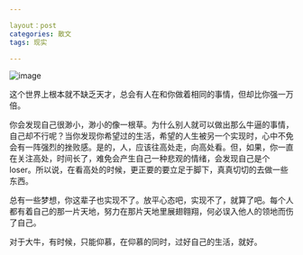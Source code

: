 ```yaml
---

layout：post
categories: 散文
tags: 现实

---
```

![image](http://p4.zhimg.com/c4/6f/c46f0ed304c53ccb935252481066e1f5_m.jpg)  

这个世界上根本就不缺乏天才，总会有人在和你做着相同的事情，但却比你强一万倍。

你会发现自己很渺小，渺小的像一根草。为什么别人就可以做出那么牛逼的事情，自己却不行呢？当你发现你希望过的生活，希望的人生被另一个实现时，心中不免会有一阵强烈的挫败感。是的，人，应该往高处走，向高处看。但，如果，你一直在关注高处，时间长了，难免会产生自己一种悲观的情绪，会发现自己是个loser。所以说，在看高处的时候，更正要的要立足于脚下，真真切切的去做一些东西。

总有一些梦想，你这辈子也实现不了。放平心态吧，实现不了，就算了吧。每个人都有着自己的那一片天地，努力在那片天地里展翅翱翔，何必误入他人的领地而伤了自己。

对于大牛，有时候，只能仰慕，在仰慕的同时，过好自己的生活，就好。


